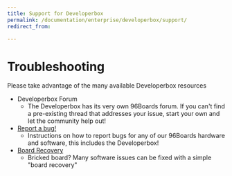 ```yaml
---
title: Support for Developerbox
permalink: /documentation/enterprise/developerbox/support/
redirect_from:

---
```

# Troubleshooting

Please take advantage of the many available Developerbox resources

- Developerbox Forum
   - The Developerbox has its very own 96Boards forum. If you can't find a pre-existing thread that addresses your issue, start your own and let the community help out!
- [Report a bug!](../../../Extras/Report_a_bug.md)
   - Instructions on how to report bugs for any of our 96Boards hardware and software, this includes the Developerbox!
- [Board Recovery](../installation/board-recovery.md)
   - Bricked board? Many software issues can be fixed with a simple "board recovery"
